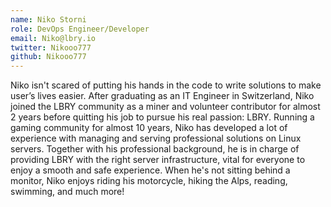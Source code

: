 ```yaml
---
name: Niko Storni
role: DevOps Engineer/Developer
email: Niko@lbry.io
twitter: Nikooo777
github: Nikooo777
---
```

Niko isn't scared of putting his hands in the code to write solutions to make user’s lives easier. After graduating as an IT Engineer in Switzerland, Niko joined the LBRY community as a miner and volunteer contributor for almost 2 years before quitting his job to pursue his real passion: LBRY. Running a gaming community for almost 10 years, Niko has developed a lot of experience with managing and serving professional solutions on Linux servers. Together with his professional background, he is in charge of providing LBRY with the right server infrastructure, vital for everyone to enjoy a smooth and safe experience. When he's not sitting behind a monitor, Niko enjoys riding his motorcycle, hiking the Alps, reading, swimming, and much more!
